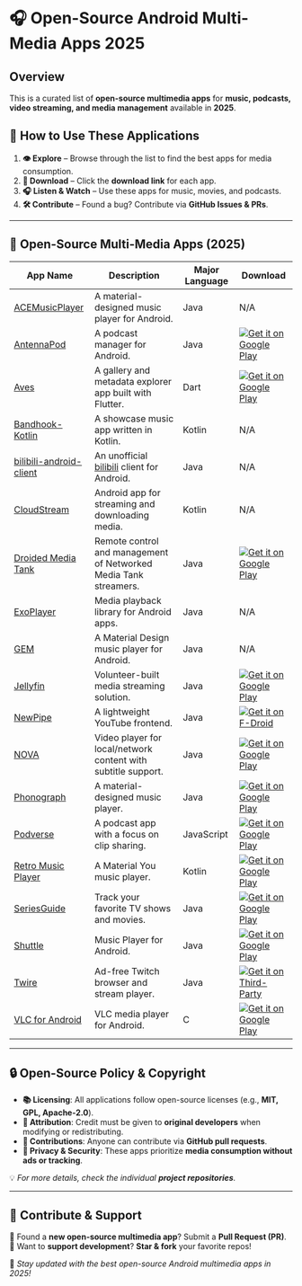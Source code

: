 # 🎧 Open-Source Android Multi-Media Apps 2025

## Overview
This is a curated list of **open-source multimedia apps** for **music, podcasts, video streaming, and media management** available in **2025**.

## 🔄 How to Use These Applications
1. **👁️ Explore** – Browse through the list to find the best apps for media consumption.
2. **💾 Download** – Click the **download link** for each app.
3. **🎧 Listen & Watch** – Use these apps for music, movies, and podcasts.
4. **🛠️ Contribute** – Found a bug? Contribute via **GitHub Issues & PRs**.

---

## 📂 **Open-Source Multi-Media Apps (2025)**

| App Name | Description | Major Language | Download |
|----------|------------|---------------|----------|
| [ACEMusicPlayer](https://github.com/C-Aniruddh/ACEMusicPlayer) | A material-designed music player for Android. | Java | N/A |
| [AntennaPod](https://github.com/AntennaPod/AntennaPod) | A podcast manager for Android. | Java | [![Get it on Google Play](https://i.imgur.com/T9HnFlW.png)](https://play.google.com/store/apps/details?id=de.danoeh.antennapod) |
| [Aves](https://github.com/deckerst/aves) | A gallery and metadata explorer app built with Flutter. | Dart | [![Get it on Google Play](https://i.imgur.com/T9HnFlW.png)](https://play.google.com/store/apps/details?id=deckers.thibault.aves) |
| [Bandhook-Kotlin](https://github.com/antoniolg/Bandhook-Kotlin) | A showcase music app written in Kotlin. | Kotlin | N/A |
| [bilibili-android-client](https://github.com/HotBitmapGG/bilibili-android-client) | An unofficial [bilibili](https://www.bilibili.com/) client for Android. | Java | N/A |
| [CloudStream](https://github.com/recloudstream/cloudstream) | Android app for streaming and downloading media. | Kotlin | N/A |
| [Droided Media Tank](https://github.com/vikingbrain/droidedmediatank) | Remote control and management of Networked Media Tank streamers. | Java | [![Get it on Google Play](https://i.imgur.com/T9HnFlW.png)](https://play.google.com/store/apps/details?id=com.vikingbrain.dmt) |
| [ExoPlayer](https://github.com/google/ExoPlayer) | Media playback library for Android apps. | Java | N/A |
| [GEM](https://github.com/Substance-Project/GEM) | A Material Design music player for Android. | Java | N/A |
| [Jellyfin](https://github.com/jellyfin/jellyfin-android) | Volunteer-built media streaming solution. | Java | [![Get it on Google Play](https://i.imgur.com/7sq06lr.png)](https://play.google.com/store/apps/details?id=org.jellyfin.mobile) |
| [NewPipe](https://github.com/TeamNewPipe/NewPipe) | A lightweight YouTube frontend. | Java | [![Get it on F-Droid](https://f-droid.org/badge/get-it-on.png)](https://f-droid.org/en/packages/org.schabi.newpipe/) |
| [NOVA](https://github.com/nova-video-player/aos-AVP) | Video player for local/network content with subtitle support. | Java | [![Get it on Google Play](https://i.imgur.com/T9HnFlW.png)](https://play.google.com/store/apps/details?id=org.courville.nova) |
| [Phonograph](https://github.com/kabouzeid/Phonograph) | A material-designed music player. | Java | [![Get it on Google Play](https://i.imgur.com/T9HnFlW.png)](https://play.google.com/store/apps/details?id=com.kabouzeid.gramophone) |
| [Podverse](https://github.com/podverse/podverse-rn) | A podcast app with a focus on clip sharing. | JavaScript | [![Get it on Google Play](https://i.imgur.com/T9HnFlW.png)](https://play.google.com/store/apps/details?id=com.podverse) |
| [Retro Music Player](https://github.com/RetroMusicPlayer/RetroMusicPlayer) | A Material You music player. | Kotlin | [![Get it on Google Play](https://i.imgur.com/T9HnFlW.png)](https://play.google.com/store/apps/details?id=code.name.monkey.retromusic) |
| [SeriesGuide](https://github.com/UweTrottmann/SeriesGuide) | Track your favorite TV shows and movies. | Java | [![Get it on Google Play](https://i.imgur.com/T9HnFlW.png)](https://play.google.com/store/apps/details?id=com.battlelancer.seriesguide) |
| [Shuttle](https://github.com/timusus/Shuttle) | Music Player for Android. | Java | [![Get it on Google Play](https://i.imgur.com/T9HnFlW.png)](https://play.google.com/store/apps/details?id=another.music.player) |
| [Twire](https://github.com/Perflyst/Twire) | Ad-free Twitch browser and stream player. | Java | [![Get it on Third-Party](http://i.imgur.com/ppYJYe5.png)](https://f-droid.org/packages/com.perflyst.twire/) |
| [VLC for Android](https://github.com/videolan/vlc-android) | VLC media player for Android. | C | [![Get it on Google Play](https://i.imgur.com/T9HnFlW.png)](https://play.google.com/store/apps/details?id=org.videolan.vlc) |

---

## 🔒 Open-Source Policy & Copyright
- **📚 Licensing**: All applications follow open-source licenses (e.g., **MIT, GPL, Apache-2.0**).
- **🔗 Attribution**: Credit must be given to **original developers** when modifying or redistributing.
- **🔧 Contributions**: Anyone can contribute via **GitHub pull requests**.
- **🔐 Privacy & Security**: These apps prioritize **media consumption without ads or tracking**.

💡 _For more details, check the individual **project repositories**._

---

## 🌟 Contribute & Support
🔹 Found a **new open-source multimedia app**? Submit a **Pull Request (PR)**.  
🔹 Want to **support development**? **Star & fork** your favorite repos!  

🚀 _Stay updated with the best open-source Android multimedia apps in 2025!_
